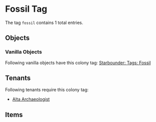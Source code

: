# Fossil Tag

The tag `fossil` contains 1 total entries.

## Objects

### Vanilla Objects

Following vanilla objects have this colony tag: [Starbounder: Tags: Fossil](https://starbounder.org/Tag:Fossil)

## Tenants

Following tenants require this colony tag:

- [Alta Archaeologist](https://ceterai.github.io/MyEnternia/Wiki/AltaArchaeologist)

## Items
